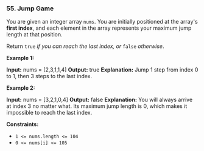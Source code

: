 ### 55\. Jump Game

You are given an integer array `nums`. You are initially positioned at the array's **first index**, and each element in the array represents your maximum jump length at that position.

Return `true` _if you can reach the last index, or_ `false` _otherwise_.

**Example 1:**

**Input:** nums = \[2,3,1,1,4\]
**Output:** true
**Explanation:** Jump 1 step from index 0 to 1, then 3 steps to the last index.

**Example 2:**

**Input:** nums = \[3,2,1,0,4\]
**Output:** false
**Explanation:** You will always arrive at index 3 no matter what. Its maximum jump length is 0, which makes it impossible to reach the last index.

**Constraints:**

*   `1 <= nums.length <= 104`
*   `0 <= nums[i] <= 105`
